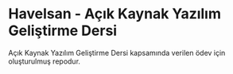 # Havelsan - Açık Kaynak Yazılım Geliştirme Dersi

Açık Kaynak Yazılım Geliştirme Dersi kapsamında verilen ödev için oluşturulmuş repodur.
